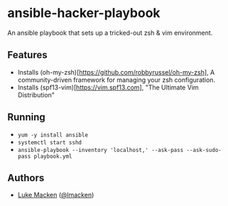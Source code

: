 ansible-hacker-playbook
=======================

An ansible playbook that sets up a tricked-out zsh & vim environment.

Features
--------

- Installs (oh-my-zsh)[https://github.com/robbyrussel/oh-my-zsh], A community-driven framework for managing your zsh configuration.
- Installs (spf13-vim)[https://vim.spf13.com], "The Ultimate Vim Distribution"

Running
-------

- `yum -y install ansible`
- `systemctl start sshd`
- `ansible-playbook --inventory 'localhost,' --ask-pass --ask-sudo-pass playbook.yml`

Authors
-------
- [Luke Macken](http://lewk.org) ([@lmacken](http://twitter.com/lmacken))
